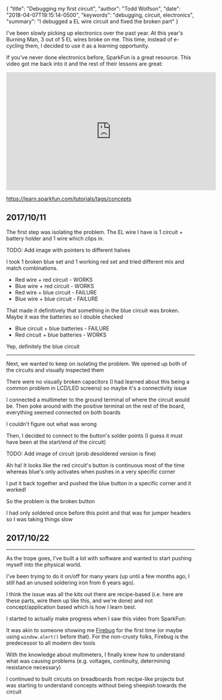{
  "title": "Debugging my first circuit",
  "author": "Todd Wolfson",
  "date": "2018-04-07T19:15:14-0500",
  "keywords": "debugging, circuit, electronics",
  "summary": "I debugged a EL wire circuit and fixed the broken part"
}

I've been slowly picking up electronics over the past year. At this year's Burning Man, 3 out of 5 EL wires broke on me. This time, instead of e-cycling them, I decided to use it as a learning opportunity.

If you've never done electronics before, SparkFun is a great resource. This video got me back into it and the rest of their lessons are great:

<iframe width="560" height="315" src="https://www.youtube.com/embed/SLkPtmnglOI" frameborder="0" allow="autoplay; encrypted-media" allowfullscreen></iframe>

<https://learn.sparkfun.com/tutorials/tags/concepts>

## 2017/10/11
The first step was isolating the problem. The EL wire I have is 1 circuit + battery holder and 1 wire which clips in.

TODO: Add image with pointers to different halves

I took 1 broken blue set and 1 working red set and tried different mix and match combinations.

- Red wire + red circuit - WORKS
- Blue wire + red circuit - WORKS
- Red wire + blue circuit - FAILURE
- Blue wire + blue circuit - FAILURE

That made it definitively that something in the blue circuit was broken. Maybe it was the batteries so I double checked

- Blue circuit + blue batteries - FAILURE
- Red circuit + blue batteries - WORKS

Yep, definitely the blue circuit

-----------------------

Next, we wanted to keep on isolating the problem. We opened up both of the circuits and visually inspected them

There were no visually broken capacitors (I had learned about this being a common problem in LCD/LED screens) so maybe it's a connectivity issue

I connected a multimeter to the ground terminal of where the circuit would be. Then poke around with the positive terminal on the rest of the board, everything seemed connected on both boards

I couldn't figure out what was wrong

Then, I decided to connect to the button's solder points (I guess it must have been at the start/end of the circuit)

TODO: Add image of circuit (prob desoldered version is fine)

Ah ha! It looks like the red circuit's button is continuous most of the time whereas blue's only activates when pushes in a very specific corner

I put it back together and pushed the blue button in a specific corner and it worked!

So the problem is the broken button

I had only soldered once before this point and that was for jumper headers so I was taking things slow

## 2017/10/22

------------

As the trope goes, I've built a lot with software and wanted to start pushing myself into the physical world.

I've been trying to do it on/off for many years (up until a few months ago, I still had an unused soldering iron from 6 years ago).

I think the issue was all the kits out there are recipe-based (i.e. here are these parts, wire them up like this, and we're done) and not concept/application based which is how I learn best.

I started to actually make progress when I saw this video from SparkFun:


It was akin to someone showing me [Firebug][] for the first time (or maybe using `window.alert()` before that). For the non-crusty folks, Firebug is the predecessor to all modern dev tools

With the knowledge about multimeters, I finally knew how to understand what was causing problems (e.g. voltages, continuity, determining resistance necessary)

[Firebug]: https://getfirebug.com/

I continued to built circuits on breadboards from recipe-like projects but was starting to understand concepts without being sheepish towards the circuit
